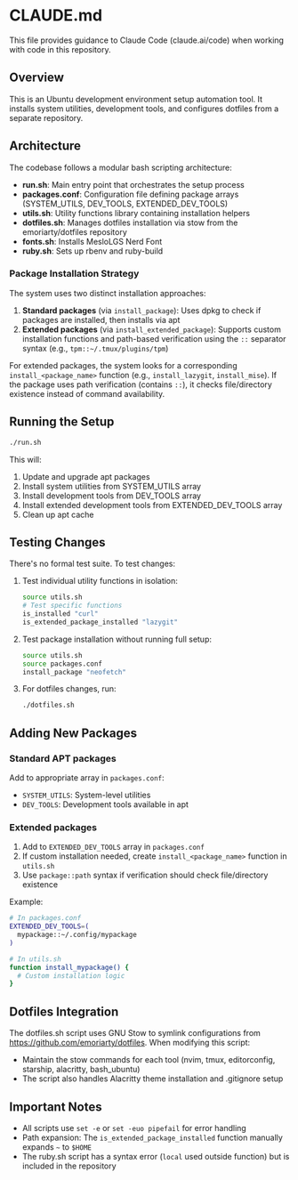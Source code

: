 # CLAUDE.md

This file provides guidance to Claude Code (claude.ai/code) when working with code in this repository.

## Overview

This is an Ubuntu development environment setup automation tool. It installs system utilities, development tools, and configures dotfiles from a separate repository.

## Architecture

The codebase follows a modular bash scripting architecture:

- **run.sh**: Main entry point that orchestrates the setup process
- **packages.conf**: Configuration file defining package arrays (SYSTEM_UTILS, DEV_TOOLS, EXTENDED_DEV_TOOLS)
- **utils.sh**: Utility functions library containing installation helpers
- **dotfiles.sh**: Manages dotfiles installation via stow from the emoriarty/dotfiles repository
- **fonts.sh**: Installs MesloLGS Nerd Font
- **ruby.sh**: Sets up rbenv and ruby-build

### Package Installation Strategy

The system uses two distinct installation approaches:

1. **Standard packages** (via `install_package`): Uses dpkg to check if packages are installed, then installs via apt
2. **Extended packages** (via `install_extended_package`): Supports custom installation functions and path-based verification using the `::` separator syntax (e.g., `tpm::~/.tmux/plugins/tpm`)

For extended packages, the system looks for a corresponding `install_<package_name>` function (e.g., `install_lazygit`, `install_mise`). If the package uses path verification (contains `::`), it checks file/directory existence instead of command availability.

## Running the Setup

```bash
./run.sh
```

This will:
1. Update and upgrade apt packages
2. Install system utilities from SYSTEM_UTILS array
3. Install development tools from DEV_TOOLS array
4. Install extended development tools from EXTENDED_DEV_TOOLS array
5. Clean up apt cache

## Testing Changes

There's no formal test suite. To test changes:

1. Test individual utility functions in isolation:
   ```bash
   source utils.sh
   # Test specific functions
   is_installed "curl"
   is_extended_package_installed "lazygit"
   ```

2. Test package installation without running full setup:
   ```bash
   source utils.sh
   source packages.conf
   install_package "neofetch"
   ```

3. For dotfiles changes, run:
   ```bash
   ./dotfiles.sh
   ```

## Adding New Packages

### Standard APT packages
Add to appropriate array in `packages.conf`:
- `SYSTEM_UTILS`: System-level utilities
- `DEV_TOOLS`: Development tools available in apt

### Extended packages
1. Add to `EXTENDED_DEV_TOOLS` array in `packages.conf`
2. If custom installation needed, create `install_<package_name>` function in `utils.sh`
3. Use `package::path` syntax if verification should check file/directory existence

Example:
```bash
# In packages.conf
EXTENDED_DEV_TOOLS=(
  mypackage::~/.config/mypackage
)

# In utils.sh
function install_mypackage() {
  # Custom installation logic
}
```

## Dotfiles Integration

The dotfiles.sh script uses GNU Stow to symlink configurations from https://github.com/emoriarty/dotfiles. When modifying this script:
- Maintain the stow commands for each tool (nvim, tmux, editorconfig, starship, alacritty, bash_ubuntu)
- The script also handles Alacritty theme installation and .gitignore setup

## Important Notes

- All scripts use `set -e` or `set -euo pipefail` for error handling
- Path expansion: The `is_extended_package_installed` function manually expands `~` to `$HOME`
- The ruby.sh script has a syntax error (`local` used outside function) but is included in the repository
